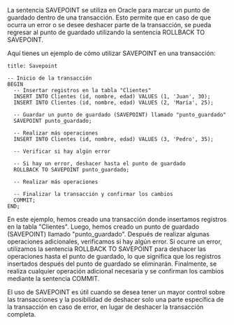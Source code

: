 La sentencia SAVEPOINT se utiliza en Oracle para marcar un punto de guardado dentro de una transacción. Esto permite que en caso de que ocurra un error o se desee deshacer parte de la transacción, se pueda regresar al punto de guardado utilizando la sentencia ROLLBACK TO SAVEPOINT.

Aquí tienes un ejemplo de cómo utilizar SAVEPOINT en una transacción:

```ad-important
title: Savepoint
```
```
-- Inicio de la transacción
BEGIN
  -- Insertar registros en la tabla "Clientes"
  INSERT INTO Clientes (id, nombre, edad) VALUES (1, 'Juan', 30);
  INSERT INTO Clientes (id, nombre, edad) VALUES (2, 'María', 25);
  
  -- Guardar un punto de guardado (SAVEPOINT) llamado "punto_guardado"
  SAVEPOINT punto_guardado;
  
  -- Realizar más operaciones
  INSERT INTO Clientes (id, nombre, edad) VALUES (3, 'Pedro', 35);
  
  -- Verificar si hay algún error
  
  -- Si hay un error, deshacer hasta el punto de guardado
  ROLLBACK TO SAVEPOINT punto_guardado;
  
  -- Realizar más operaciones
  
  -- Finalizar la transacción y confirmar los cambios
  COMMIT;
END;
```

En este ejemplo, hemos creado una transacción donde insertamos registros en la tabla "Clientes". Luego, hemos creado un punto de guardado (SAVEPOINT) llamado "punto_guardado". Después de realizar algunas operaciones adicionales, verificamos si hay algún error. Si ocurre un error, utilizamos la sentencia ROLLBACK TO SAVEPOINT para deshacer las operaciones hasta el punto de guardado, lo que significa que los registros insertados después del punto de guardado se eliminarán. Finalmente, se realiza cualquier operación adicional necesaria y se confirman los cambios mediante la sentencia COMMIT.

El uso de SAVEPOINT es útil cuando se desea tener un mayor control sobre las transacciones y la posibilidad de deshacer solo una parte específica de la transacción en caso de error, en lugar de deshacer la transacción completa.